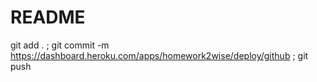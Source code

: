 # README

git add . ; 
git commit -m https://dashboard.heroku.com/apps/homework2wise/deploy/github ; 
git push
